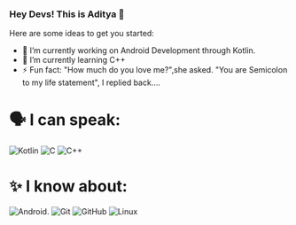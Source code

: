 ### Hey Devs! This is Aditya 👋


Here are some ideas to get you started:

- 🔭 I’m currently working on Android Development through Kotlin.
- 🌱 I’m currently learning C++
- ⚡ Fun fact: "How much do you love me?",she asked.
               "You are Semicolon to my life statement", I replied back....

# 🗣️ I can speak:
![Kotlin](https://img.shields.io/badge/kotlin-%230095D5.svg?style=for-the-badge&logo=kotlin&logoColor=white) ![C](https://img.shields.io/badge/c-%2300599C.svg?style=for-the-badge&logo=c&logoColor=white)  ![C++](https://img.shields.io/badge/c++-%2300599C.svg?style=for-the-badge&logo=c%2B%2B&logoColor=white)
# ✨ I know about:
![Android](https://img.shields.io/badge/Android-3DDC84?style=for-the-badge&logo=android&logoColor=white). ![Git](https://img.shields.io/badge/git-%23F05033.svg?style=for-the-badge&logo=git&logoColor=white)  ![GitHub](https://img.shields.io/badge/github-%23121011.svg?style=for-the-badge&logo=github&logoColor=white)  ![Linux](https://img.shields.io/badge/Linux-FCC624?style=for-the-badge&logo=linux&logoColor=black)  
